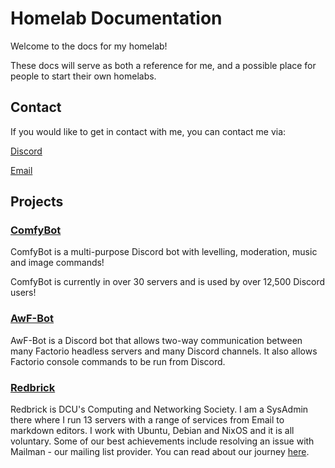 # Homelab Documentation

Welcome to the docs for my homelab!

These docs will serve as both a reference for me, and a possible place for people to start their own homelabs.

## Contact

If you would like to get in contact with me, you can contact me via:

[Discord](https://discordapp.com/users/180375991133143040)

[Email](mailto:james@distrobyte.io)

## Projects

### [ComfyBot](https://github.com/DistroByte/ComfyBot)

ComfyBot is a multi-purpose Discord bot with levelling, moderation, music and image commands!

ComfyBot is currently in over 30 servers and is used by over 12,500 Discord users!

### [AwF-Bot](https://github.com/DistroByte/AwF-Bot)

AwF-Bot is a Discord bot that allows two-way communication between many Factorio headless servers and many Discord channels.
It also allows Factorio console commands to be run from Discord.

### [Redbrick](https://redbrick.dcu.ie)

Redbrick is DCU's Computing and Networking Society. I am a SysAdmin there where I run 13 servers with a range of services
from Email to markdown editors. I work with Ubuntu, Debian and NixOS and it is all voluntary. Some of our best achievements
include resolving an issue with Mailman - our mailing list provider. You can read about our journey [here](https://md.redbrick.dcu.ie/s/r1TBqdiBu#).
